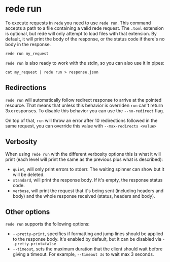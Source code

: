 # rede run

To execute requests in `rede` you need to use `rede run`. This command accepts a path to a file
containing a valid rede request. The `.toml` extension is optional, but rede will only attempt
to load files with that extension. By default, it will print the body of the response, or the
status code if there's no body in the response.

```shell
rede run my_request
```

`rede run` is also ready to work with the stdin, so you can also use it in pipes:

```shell
cat my_request | rede run > response.json
```

## Redirections

`rede run` will automatically follow redirect response to arrive at the pointed resource.
That means that unless this behavior is overriden `run` can't return 3xx responses. To
disable this behavior you can use the `--no-redirect` flag.

On top of that, `run` will throw an error after 10 redirections followed in the same
request, you can override this value with `--max-redirects <value>`

## Verbosity

When using `rede run` with the different verbosity options this is what it will print (each
level will print the same as the previous plus what is described):
- `quiet`, will only print errors to stderr. The waiting spinner can show but it will be deleted.
- `standard`, will print the response body. If it's empty, the response status code.
- `verbose`, will print the request that it's being sent (including headers and body) and the
  whole response received (status, headers and body).

## Other options

`rede run` supports the following options:
- `--pretty-print`, specifies if formatting and jump lines should be applied to the response
  body. It's enabled by default, but it can be disabled via `--pretty-print=false`
- `--timeout`, sets the maximum duration that the client should wait before giving a timeout.
  For example, `--timeout 3s` to wait max 3 seconds.